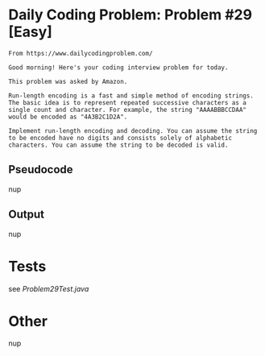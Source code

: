 # Daily Coding Problem: Problem #29 [Easy]

````
From https://www.dailycodingproblem.com/

Good morning! Here's your coding interview problem for today.

This problem was asked by Amazon.

Run-length encoding is a fast and simple method of encoding strings. The basic idea is to represent repeated successive characters as a single count and character. For example, the string "AAAABBBCCDAA" would be encoded as "4A3B2C1D2A".

Implement run-length encoding and decoding. You can assume the string to be encoded have no digits and consists solely of alphabetic characters. You can assume the string to be decoded is valid.
````

## Pseudocode

nup

## Output

nup

# Tests

see *Problem29Test.java*

# Other

nup

